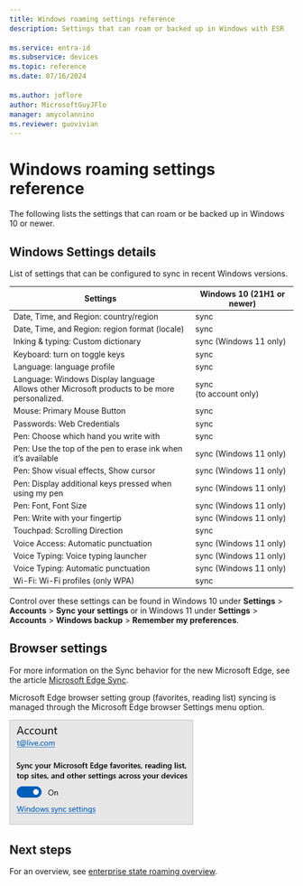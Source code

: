 ```yaml
---
title: Windows roaming settings reference
description: Settings that can roam or backed up in Windows with ESR

ms.service: entra-id
ms.subservice: devices
ms.topic: reference
ms.date: 07/16/2024

ms.author: joflore
author: MicrosoftGuyJFlo
manager: amycolannino
ms.reviewer: guovivian
---
```

# Windows roaming settings reference

The following lists the settings that can roam or be backed up in Windows 10 or newer.

## Windows Settings details

List of settings that can be configured to sync in recent Windows versions.

| Settings | Windows 10 (21H1 or newer) |
| --- | --- |
| Date, Time, and Region: country/region | sync |
| Date, Time, and Region: region format (locale) | sync |
| Inking & typing: Custom dictionary | sync (Windows 11 only) |
| Keyboard: turn on toggle keys | sync|
| Language: language profile | sync |
| Language: Windows Display language <br> Allows other Microsoft products to be more personalized. | sync <br> (to account only) |
| Mouse: Primary Mouse Button | sync |
| Passwords: Web Credentials | sync |
| Pen: Choose which hand you write with | sync |
| Pen: Use the top of the pen to erase ink when it’s available | sync (Windows 11 only) |
| Pen: Show visual effects, Show cursor | sync (Windows 11 only) |
| Pen: Display additional keys pressed when using my pen | sync (Windows 11 only) |
| Pen: Font, Font Size | sync (Windows 11 only) |
| Pen: Write with your fingertip | sync (Windows 11 only) |
| Touchpad: Scrolling Direction | sync |
| Voice Access: Automatic punctuation | sync (Windows 11 only) |
| Voice Typing: Voice typing launcher | sync (Windows 11 only) |
| Voice Typing: Automatic punctuation | sync (Windows 11 only) |
| Wi-Fi: Wi-Fi profiles (only WPA) | sync |

Control over these settings can be found in Windows 10 under **Settings** > **Accounts** > **Sync your settings** or in Windows 11 under **Settings** > **Accounts** > **Windows backup** > **Remember my preferences**.

## Browser settings

For more information on the Sync behavior for the new Microsoft Edge, see the article [Microsoft Edge Sync](/deployedge/microsoft-edge-enterprise-sync).

Microsoft Edge browser setting group (favorites, reading list) syncing is managed through the Microsoft Edge browser Settings menu option.

![Account](./media/enterprise-state-roaming-windows-settings-reference/entra-enterprise-state-roaming-edge.png)

## Next steps

For an overview, see [enterprise state roaming overview](./enterprise-state-roaming-enable.md).
